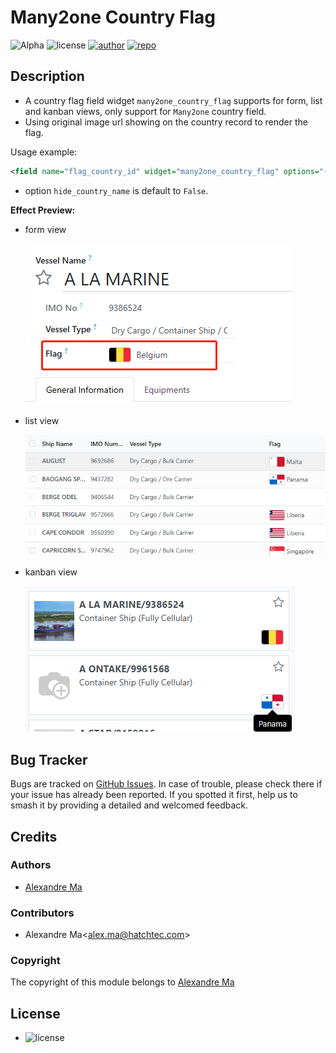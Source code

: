 # Many2one Country Flag

![Alpha](https://img.shields.io/badge/maturity-Alpha-red.png)
![license](https://img.shields.io/badge/licence-AGPL--3-blue.png)
[![author](https://img.shields.io/badge/Alexmalab-24292f.png?logo=github)](https://github.com/Alexmalab)
[![repo](https://img.shields.io/badge/OdooFrontendExtensions-f1f8ff.png?logo=github&logoColor=0366d6)](https://github.com/Alexmalab/OdooFrontendExtensions/tree/18.0/many2one_country_flag)

## Description

- A country flag field widget `many2one_country_flag` supports for form, list and kanban views, only support for `Many2one` country field.
- Using original image url showing on the country record to render the flag.

Usage example:
```xml
<field name="flag_country_id" widget="many2one_country_flag" options="{'hide_country_name':True}"/>
```
- option `hide_country_name` is default to `False`.

**Effect Preview:**

- form view 

    ![Effect Preview](static/description/preview1.png)
- list view 

    ![Effect Preview](static/description/preview3.png)
- kanban view 

    ![Effect Preview](static/description/preview2.png)

## Bug Tracker
Bugs are tracked on [GitHub Issues](https://github.com/Alexmalab/OdooFrontendExtensions/issues). In case of trouble, please check there if your issue has already been reported. If you spotted it first, help us to smash it by providing a detailed and welcomed feedback.

## Credits
### Authors

- [Alexandre Ma](https://github.com/Alexmalab)

### Contributors

- Alexandre Ma<[alex.ma@hatchtec.com](mailto:a1exma@hotmail.com)>

### Copyright

The copyright of this module belongs to [Alexandre Ma](https://github.com/Alexmalab)

## License
   - ![license](https://img.shields.io/badge/licence-AGPL--3-blue.png)
